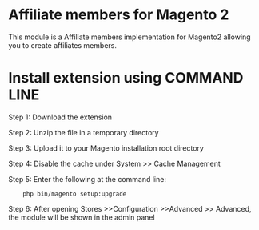 # Affiliate members for Magento 2

This module is a Affiliate members implementation for Magento2 allowing you to create affiliates members.

# Install extension using COMMAND LINE

Step 1: Download the extension

Step 2: Unzip the file in a temporary directory

Step 3: Upload it to your Magento installation root directory

Step 4: Disable the cache under System­ >> Cache Management

Step 5: Enter the following at the command line:

        php bin/magento setup:upgrade

Step 6: After opening Stores >>Configuration >>Advanced >> Advanced, the module will be shown in the admin panel

